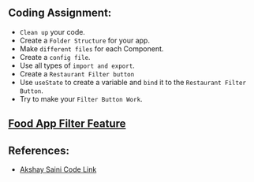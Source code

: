 ## Coding Assignment:

- `Clean up` your code.
- Create a `Folder Structure` for your app.
- Make `different files` for each Component.
- Create a `config file`.
- Use all types of `import and export`.
- Create a `Restaurant Filter button`
- Use `useState` to create a variable and `bind` it to the `Restaurant Filter Button`.
- Try to make your `Filter Button Work`.

## [Food App Filter Feature](https://food-app-filter-feature-vasu.netlify.app/)

## References:

- [Akshay Saini Code Link](https://bitbucket.org/Hellodev/Hello-react-live/src/master/)
